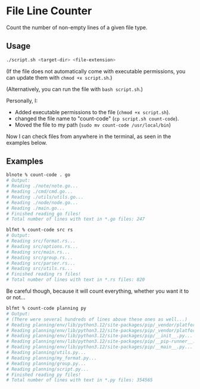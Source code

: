 # File Line Counter

Count the number of non-empty lines of a given file type.

## Usage
```bash
./script.sh <target-dir> <file-extension>
```

(If the file does not automatically come with executable permissions, you can update them with `chmod +x script.sh`.)

(Alternatively, you can run the file with `bash script.sh`.)

Personally, I:
 - Added executable permissions to the file (`chmod +x script.sh`).
 - changed the file name to "count-code" (`cp script.sh count-code`).
 - Moved the file to my path (`sudo mv count-code /usr/local/bin`)

Now I can check files from anywhere in the terminal, as seen in the examples below.

## Examples

```bash
blnote % count-code . go
# Output: 
# Reading ./note/note.go...
# Reading ./cmd/cmd.go...
# Reading ./utils/utils.go...
# Reading ./node/node.go...
# Reading ./main.go...
# Finished reading go files!
# Total number of lines with text in *.go files: 247
```

```bash
blfmt % count-code src rs
# Output:
# Reading src/format.rs...
# Reading src/options.rs...
# Reading src/main.rs...
# Reading src/group.rs...
# Reading src/parser.rs...
# Reading src/utils.rs...
# Finished reading rs files!
# Total number of lines with text in *.rs files: 820
```

Be careful though, because it will count everything, whether you want it to or not...

```bash
blfmt % count-code planning py
# Output:
# (There were several hundreds of lines above these ones as well...)
# Reading planning/env/lib/python3.12/site-packages/pip/_vendor/platformdirs/windows.py...
# Reading planning/env/lib/python3.12/site-packages/pip/_vendor/platformdirs/__main__.py...
# Reading planning/env/lib/python3.12/site-packages/pip/__init__.py...
# Reading planning/env/lib/python3.12/site-packages/pip/__pip-runner__.py...
# Reading planning/env/lib/python3.12/site-packages/pip/__main__.py...
# Reading planning/utils.py...
# Reading planning/my_format.py...
# Reading planning/group.py...
# Reading planning/script.py...
# Finished reading py files!
# Total number of lines with text in *.py files: 354565
```

